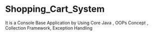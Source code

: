 # Shopping_Cart_System
It is a Console Base Application by Using Core Java , OOPs Concept , Collection Framework, Exception Handling
